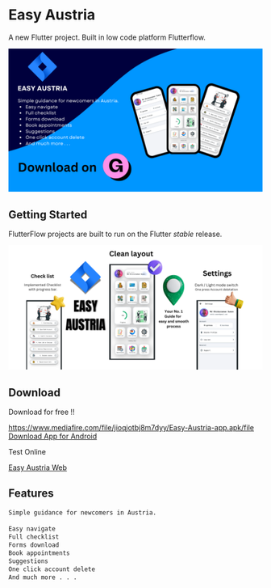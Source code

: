 # Easy Austria

A new Flutter project. Built in low code platform Flutterflow.

![alt text](<EASY AUSTRIA.png>)

## Getting Started

FlutterFlow projects are built to run on the Flutter _stable_ release.

![alt text](<Your paragraph text.png>)

## Download

Download for free !!

https://www.mediafire.com/file/jioqjotbj8m7dyy/Easy-Austria-app.apk/file
[Download App for Android]((https://www.mediafire.com/file/jioqjotbj8m7dyy/Easy-Austria-app.apk/file))

Test Online

[Easy Austria Web](([https://www.mediafire.com/file/jioqjotbj8m7dyy/Easy-Austria-app.apk/file](https://sumon.flutterflow.app/)))


## Features

```
Simple guidance for newcomers in Austria.

Easy navigate
Full checklist
Forms download
Book appointments
Suggestions
One click account delete
And much more . . . 
```
